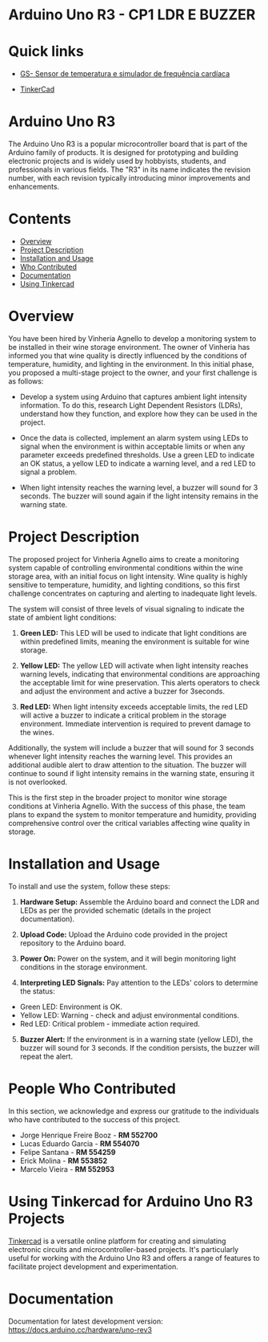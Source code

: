 Arduino Uno R3 - CP1 LDR E BUZZER
===========================================

# Quick links

- [GS- Sensor de temperatura e simulador de frequência cardíaca](https://www.tinkercad.com/things/affay56ZPpu-gs-sensor-de-temperatura-e-simulador-de-frequencia-cardiaca?sharecode=f3Ri3olxdRvtfouw7US0ebf2GXF3gOKzrGHe7805ZGU)

- [TinkerCad](https://www.tinkercad.com)

# Arduino Uno R3

The Arduino Uno R3 is a popular microcontroller board that is part of the Arduino family of products. It is designed for prototyping and building electronic projects and is widely used by hobbyists, students, and professionals in various fields. The "R3" in its name indicates the revision number, with each revision typically introducing minor improvements and enhancements.
# Contents
- [Overview](#overview)
- [Project Description](#project-description)
- [Installation and Usage](#installation-and-usage)
- [Who Contributed](#people-who-contributed)
- [Documentation](#documentation)
- [Using Tinkercad](#using-tinkercad-for-arduino-uno-r3-projects)

# Overview
You have been hired by Vinheria Agnello to develop a monitoring system to be installed in their wine storage environment. The owner of Vinheria has informed you that wine quality is directly influenced by the conditions of temperature, humidity, and lighting in the environment. In this initial phase, you proposed a multi-stage project to the owner, and your first challenge is as follows:

- Develop a system using Arduino that captures ambient light intensity information. To do this, research Light Dependent Resistors (LDRs), understand how they function, and explore how they can be used in the project.

- Once the data is collected, implement an alarm system using LEDs to signal when the environment is within acceptable limits or when any parameter exceeds predefined thresholds. Use a green LED to indicate an OK status, a yellow LED to indicate a warning level, and a red LED to signal a problem.

- When light intensity reaches the warning level, a buzzer will sound for 3 seconds. The buzzer will sound again if the light intensity remains in the warning state.

# Project Description
The proposed project for Vinheria Agnello aims to create a monitoring system capable of controlling environmental conditions within the wine storage area, with an initial focus on light intensity. Wine quality is highly sensitive to temperature, humidity, and lighting conditions, so this first challenge concentrates on capturing and alerting to inadequate light levels.

The system will consist of three levels of visual signaling to indicate the state of ambient light conditions:

1. **Green LED:** This LED will be used to indicate that light conditions are within predefined limits, meaning the environment is suitable for wine storage.

2. **Yellow LED:** The yellow LED will activate when light intensity reaches warning levels, indicating that environmental conditions are approaching the acceptable limit for wine preservation. This alerts operators to check and adjust the environment and active a buzzer for 3seconds.

3. **Red LED:** When light intensity exceeds acceptable limits, the red LED will active a buzzer to indicate a critical problem in the storage environment. Immediate intervention is required to prevent damage to the wines.

Additionally, the system will include a buzzer that will sound for 3 seconds whenever light intensity reaches the warning level. This provides an additional audible alert to draw attention to the situation. The buzzer will continue to sound if light intensity remains in the warning state, ensuring it is not overlooked.

This is the first step in the broader project to monitor wine storage conditions at Vinheria Agnello. With the success of this phase, the team plans to expand the system to monitor temperature and humidity, providing comprehensive control over the critical variables affecting wine quality in storage.

# Installation and Usage
To install and use the system, follow these steps:

1. **Hardware Setup:** Assemble the Arduino board and connect the LDR and LEDs as per the provided schematic (details in the project documentation).

2. **Upload Code:** Upload the Arduino code provided in the project repository to the Arduino board.

3. **Power On:** Power on the system, and it will begin monitoring light conditions in the storage environment.

4. **Interpreting LED Signals:** Pay attention to the LEDs' colors to determine the status:
  - Green LED: Environment is OK.
  - Yellow LED: Warning - check and adjust environmental conditions.
  - Red LED: Critical problem - immediate action required.

5. **Buzzer Alert:** If the environment is in a warning state (yellow LED), the buzzer will sound for 3 seconds. If the condition persists, the buzzer will repeat the alert.


#  People Who Contributed

In this section, we acknowledge and express our gratitude to the individuals who have contributed to the success of this project.

- Jorge Henrique Freire Booz - **RM 552700**
- Lucas Eduardo Garcia - **RM 554070**
- Felipe Santana - **RM 554259**
- Erick Molina - **RM 553852**
- Marcelo Vieira - **RM 552953**

# Using Tinkercad for Arduino Uno R3 Projects

[Tinkercad](https://www.tinkercad.com?utm_source=arduino-uno-r3) is a versatile online platform for creating and simulating electronic circuits and microcontroller-based projects. It's particularly useful for working with the Arduino Uno R3 and offers a range of features to facilitate project development and experimentation.

#  Documentation

Documentation for latest development version: https://docs.arduino.cc/hardware/uno-rev3